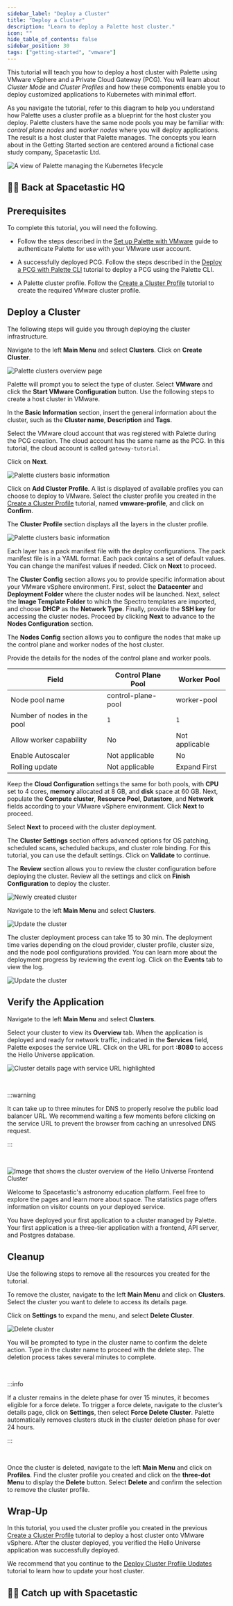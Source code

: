 ```yaml
---
sidebar_label: "Deploy a Cluster"
title: "Deploy a Cluster"
description: "Learn to deploy a Palette host cluster."
icon: ""
hide_table_of_contents: false
sidebar_position: 30
tags: ["getting-started", "vmware"]
---
```


This tutorial will teach you how to deploy a host cluster with Palette using VMware vSphere and a Private Cloud Gateway
(PCG). You will learn about _Cluster Mode_ and _Cluster Profiles_ and how these components enable you to deploy
customized applications to Kubernetes with minimal effort.

As you navigate the tutorial, refer to this diagram to help you understand how Palette uses a cluster profile as a
blueprint for the host cluster you deploy. Palette clusters have the same node pools you may be familiar with: _control
plane nodes_ and _worker nodes_ where you will deploy applications. The result is a host cluster that Palette manages.
The concepts you learn about in the Getting Started section are centered around a fictional case study company,
Spacetastic Ltd.

![A view of Palette managing the Kubernetes lifecycle](/getting-started/getting-started_deploy-k8s-cluster_application.webp)

## 🧑‍🚀 Back at Spacetastic HQ

<PartialsComponent category="getting-started" name="spacetastic-deploy-cluster-intro" />

## Prerequisites

To complete this tutorial, you will need the following.

- Follow the steps described in the [Set up Palette with VMware](./setup.md) guide to authenticate Palette for use with
  your VMware user account.

- A successfully deployed PCG. Follow the steps described in the [Deploy a PCG with Palette CLI](./deploy-pcg.md)
  tutorial to deploy a PCG using the Palette CLI.

- A Palette cluster profile. Follow the [Create a Cluster Profile](./create-cluster-profile.md) tutorial to create the
  required VMware cluster profile.

## Deploy a Cluster

The following steps will guide you through deploying the cluster infrastructure.

Navigate to the left **Main Menu** and select **Clusters**. Click on **Create Cluster**.

![Palette clusters overview page](/getting-started/getting-started_deploy-k8s-cluster_new_cluster.webp)

Palette will prompt you to select the type of cluster. Select **VMware** and click the **Start VMware Configuration**
button. Use the following steps to create a host cluster in VMware.

In the **Basic Information** section, insert the general information about the cluster, such as the **Cluster name**,
**Description** and **Tags**.

Select the VMware cloud account that was registered with Palette during the PCG creation. The cloud account has the same
name as the PCG. In this tutorial, the cloud account is called `gateway-tutorial`.

Click on **Next**.

![Palette clusters basic information](/getting-started/vmware/getting-started_deploy-k8s-cluster_basic_info.webp)

Click on **Add Cluster Profile**. A list is displayed of available profiles you can choose to deploy to VMware. Select
the cluster profile you created in the [Create a Cluster Profile](./create-cluster-profile.md) tutorial, named
**vmware-profile**, and click on **Confirm**.

The **Cluster Profile** section displays all the layers in the cluster profile.

![Palette clusters basic information](/getting-started/vmware/getting-started_deploy-k8s-cluster_clusters_parameters.webp)

Each layer has a pack manifest file with the deploy configurations. The pack manifest file is in a YAML format. Each
pack contains a set of default values. You can change the manifest values if needed. Click on **Next** to proceed.

The **Cluster Config** section allows you to provide specific information about your VMware vSphere environment. First,
select the **Datacenter** and **Deployment Folder** where the cluster nodes will be launched. Next, select the **Image
Template Folder** to which the Spectro templates are imported, and choose **DHCP** as the **Network Type**. Finally,
provide the **SSH key** for accessing the cluster nodes. Proceed by clicking **Next** to advance to the **Nodes
Configuration** section.

The **Nodes Config** section allows you to configure the nodes that make up the control plane and worker nodes of the
host cluster.

Provide the details for the nodes of the control plane and worker pools.

| **Field**                   | **Control Plane Pool** | **Worker Pool** |
| --------------------------- | ---------------------- | --------------- |
| Node pool name              | control-plane-pool     | worker-pool     |
| Number of nodes in the pool | `1`                    | `1`             |
| Allow worker capability     | No                     | Not applicable  |
| Enable Autoscaler           | Not applicable         | No              |
| Rolling update              | Not applicable         | Expand First    |

Keep the **Cloud Configuration** settings the same for both pools, with **CPU** set to 4 cores, **memory** allocated at
8 GB, and **disk** space at 60 GB. Next, populate the **Compute cluster**, **Resource Pool**, **Datastore**, and
**Network** fields according to your VMware vSphere environment. Click **Next** to proceed.

Select **Next** to proceed with the cluster deployment.

The **Cluster Settings** section offers advanced options for OS patching, scheduled scans, scheduled backups, and
cluster role binding. For this tutorial, you can use the default settings. Click on **Validate** to continue.

The **Review** section allows you to review the cluster configuration before deploying the cluster. Review all the
settings and click on **Finish Configuration** to deploy the cluster.

![Newly created cluster](/getting-started/vmware/getting-started_deploy-k8s-cluster_profile_review.webp)

Navigate to the left **Main Menu** and select **Clusters**.

![Update the cluster](/getting-started/vmware/getting-started_deploy-k8s-cluster_new_cluster.webp)

The cluster deployment process can take 15 to 30 min. The deployment time varies depending on the cloud provider,
cluster profile, cluster size, and the node pool configurations provided. You can learn more about the deployment
progress by reviewing the event log. Click on the **Events** tab to view the log.

![Update the cluster](/getting-started/vmware/getting-started_deploy-k8s-cluster_event_log.webp)

## Verify the Application

Navigate to the left **Main Menu** and select **Clusters**.

Select your cluster to view its **Overview** tab. When the application is deployed and ready for network traffic,
indicated in the **Services** field, Palette exposes the service URL. Click on the URL for port **:8080** to access the
Hello Universe application.

![Cluster details page with service URL highlighted](/getting-started/vmware/getting-started_deploy-k8s-cluster_service_url.webp)

<br />

:::warning

It can take up to three minutes for DNS to properly resolve the public load balancer URL. We recommend waiting a few
moments before clicking on the service URL to prevent the browser from caching an unresolved DNS request.

:::

<br />

![Image that shows the cluster overview of the Hello Universe Frontend Cluster](/getting-started/getting-started_deploy-k8s-cluster_hello-universe-with-api.webp)

Welcome to Spacetastic's astronomy education platform. Feel free to explore the pages and learn more about space. The
statistics page offers information on visitor counts on your deployed service.

You have deployed your first application to a cluster managed by Palette. Your first application is a three-tier
application with a frontend, API server, and Postgres database.

## Cleanup

Use the following steps to remove all the resources you created for the tutorial.

To remove the cluster, navigate to the left **Main Menu** and click on **Clusters**. Select the cluster you want to
delete to access its details page.

Click on **Settings** to expand the menu, and select **Delete Cluster**.

![Delete cluster](/getting-started/vmware/getting-started_deploy-k8s-cluster_delete-cluster-button.webp)

You will be prompted to type in the cluster name to confirm the delete action. Type in the cluster name to proceed with
the delete step. The deletion process takes several minutes to complete.

<br />

:::info

If a cluster remains in the delete phase for over 15 minutes, it becomes eligible for a force delete. To trigger a force
delete, navigate to the cluster’s details page, click on **Settings**, then select **Force Delete Cluster**. Palette
automatically removes clusters stuck in the cluster deletion phase for over 24 hours.

:::

<br />

Once the cluster is deleted, navigate to the left **Main Menu** and click on **Profiles**. Find the cluster profile you
created and click on the **three-dot Menu** to display the **Delete** button. Select **Delete** and confirm the
selection to remove the cluster profile.

<PartialsComponent category="pcg-vmware" name="delete-pcg-ui" />

## Wrap-Up

In this tutorial, you used the cluster profile you created in the previous
[Create a Cluster Profile](./create-cluster-profile.md) tutorial to deploy a host cluster onto VMware vSphere. After the
cluster deployed, you verified the Hello Universe application was successfully deployed.

We recommend that you continue to the [Deploy Cluster Profile Updates](./update-k8s-cluster.md) tutorial to learn how to
update your host cluster.

## 🧑‍🚀 Catch up with Spacetastic

<PartialsComponent category="getting-started" name="spacetastic-deploy-cluster-end" />
